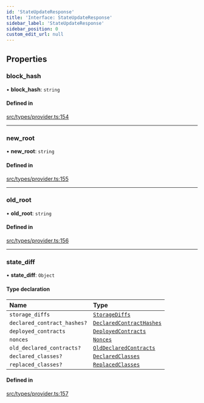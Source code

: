 ```yaml
---
id: 'StateUpdateResponse'
title: 'Interface: StateUpdateResponse'
sidebar_label: 'StateUpdateResponse'
sidebar_position: 0
custom_edit_url: null
---
```


## Properties

### block_hash

• **block_hash**: `string`

#### Defined in

[src/types/provider.ts:154](https://github.com/0xs34n/starknet.js/blob/v5.5.0/src/types/provider.ts#L154)

---

### new_root

• **new_root**: `string`

#### Defined in

[src/types/provider.ts:155](https://github.com/0xs34n/starknet.js/blob/v5.5.0/src/types/provider.ts#L155)

---

### old_root

• **old_root**: `string`

#### Defined in

[src/types/provider.ts:156](https://github.com/0xs34n/starknet.js/blob/v5.5.0/src/types/provider.ts#L156)

---

### state_diff

• **state_diff**: `Object`

#### Type declaration

| Name                        | Type                                                                      |
| :-------------------------- | :------------------------------------------------------------------------ |
| `storage_diffs`             | [`StorageDiffs`](../namespaces/RPC.md#storagediffs)                       |
| `declared_contract_hashes?` | [`DeclaredContractHashes`](../namespaces/RPC.md#declaredcontracthashes)   |
| `deployed_contracts`        | [`DeployedContracts`](../namespaces/Sequencer.md#deployedcontracts)       |
| `nonces`                    | [`Nonces`](../namespaces/RPC.md#nonces)                                   |
| `old_declared_contracts?`   | [`OldDeclaredContracts`](../namespaces/Sequencer.md#olddeclaredcontracts) |
| `declared_classes?`         | [`DeclaredClasses`](../namespaces/Sequencer.md#declaredclasses)           |
| `replaced_classes?`         | [`ReplacedClasses`](../namespaces/Sequencer.md#replacedclasses)           |

#### Defined in

[src/types/provider.ts:157](https://github.com/0xs34n/starknet.js/blob/v5.5.0/src/types/provider.ts#L157)
